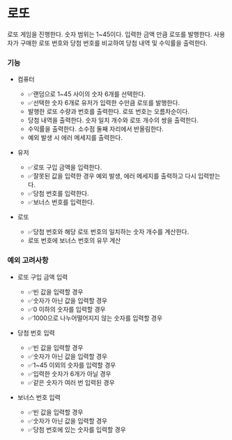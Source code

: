# 로또

로또 게임을 진행한다. 숫자 범위는 1~45이다. 입력한 금액 만큼 로또를 발행한다.
사용자가 구매한 로또 번호와 당첨 번호를 비교하여 당첨 내역 및 수익률을 출력한다.

### 기능

- 컴퓨터

  - ✅랜덤으로 1~45 사이의 숫자 6개를 선택한다.
  - ✅선택한 숫자 6개로 유저가 입력한 수만큼 로또를 발행한다.
  - 발행한 로또 수량과 번호를 출력한다. 로또 번호는 오름차순이다.
  - 당첨 내역을 출력한다. 숫자 일치 개수와 로또 개수의 쌍을 출력한다.
  - 수익률을 출력한다. 소수점 둘째 자리에서 반올림한다.
  - 예외 발생 시 에러 메세지를 출력한다.

- 유저

  - ✅로또 구입 금액을 입력한다.
  - ✅잘못된 값을 입력한 경우 예외 발생, 에러 메세지를 출력하고 다시 입력받는다.
  - ✅당첨 번호를 입력한다.
  - ✅보너스 번호를 입력한다.

- 로또

  - ✅당첨 번호와 해당 로또 번호의 일치하는 숫자 개수를 계산한다.
  - 로또 번호에 보너스 번호의 유무 계산

### 예외 고려사항

- 로또 구입 금액 입력

  - ✅빈 값을 입력할 경우
  - ✅숫자가 아닌 값을 입력할 경우
  - ✅0 이하의 숫자를 입력할 경우
  - ✅1000으로 나누어떨어지지 않는 숫자를 입력할 경우

- 당첨 번호 입력

  - ✅빈 값을 입력할 경우
  - ✅숫자가 아닌 값을 입력할 경우
  - ✅1~45 이외의 숫자를 입력할 경우
  - ✅입력한 숫자가 6개가 아닐 경우
  - ✅같은 숫자가 여러 번 입력된 경우

- 보너스 번호 입력

  - ✅빈 값을 입력할 경우
  - ✅숫자가 아닌 값을 입력할 경우
  - ✅당첨 번호에 있는 숫자를 입력할 경우
